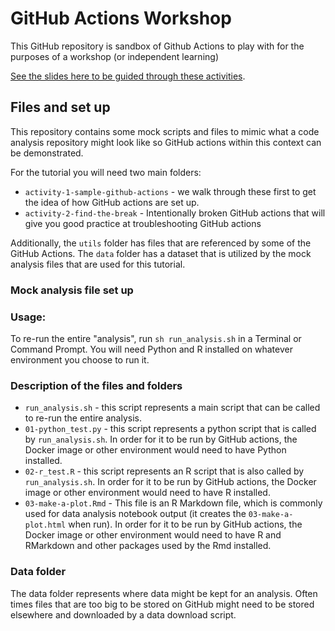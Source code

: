 # GitHub Actions Workshop

This GitHub repository is sandbox of Github Actions to play with for the purposes of a workshop (or independent learning)

[See the slides here to be guided through these activities](https://docs.google.com/presentation/d/1THf3Ol4p0mvkLiDhVEE1y2lDx-N1qEb3udAEjhzLS-o/edit#slide=id.g258ce79cf2b_0_574).

## Files and set up

This repository contains some mock scripts and files to mimic what a code analysis repository might look like so GitHub actions within this context can be demonstrated.

For the tutorial you will need two main folders:   

- `activity-1-sample-github-actions` - we walk through these first to get the idea of how GitHub actions are set up.
- `activity-2-find-the-break` - Intentionally broken GitHub actions that will give you good practice at troubleshooting GitHub actions

Additionally, the `utils` folder has files that are referenced by some of the GitHub Actions. The `data` folder has a dataset that is utilized by the mock analysis files that are used for this tutorial.

### Mock analysis file set up

### Usage:

To re-run the entire "analysis", run `sh run_analysis.sh` in a Terminal or Command Prompt. You will need Python and R installed on whatever environment you choose to run it.

### Description of the files and folders

- `run_analysis.sh` - this script represents a main script that can be called to re-run the entire analysis.
- `01-python_test.py` - this script represents a python script that is called by `run_analysis.sh`. In order for it to be run by GitHub actions, the Docker image or other environment would need to have Python installed.
- `02-r_test.R` - this script represents an R script that is also called by `run_analysis.sh`. In order for it to be run by GitHub actions, the Docker image or other environment would need to have R installed.
- `03-make-a-plot.Rmd` - This file is an R Markdown file, which is commonly used for data analysis notebook output (it creates the `03-make-a-plot.html` when run). In order for it to be run by GitHub actions, the Docker image or other environment would need to have R and RMarkdown and other packages used by the Rmd installed.

### Data folder

The data folder represents where data might be kept for an analysis. Often times files that are too big to be stored on GitHub might need to be stored elsewhere and downloaded by a data download script.
